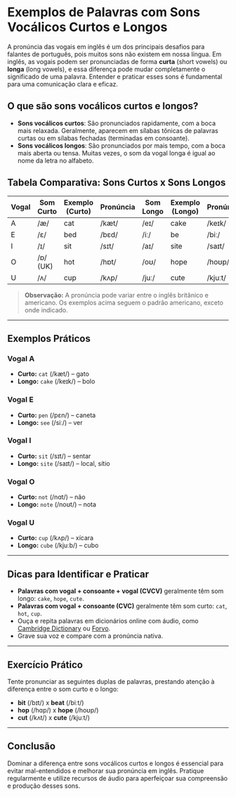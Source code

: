 
# Exemplos de Palavras com Sons Vocálicos Curtos e Longos

A pronúncia das vogais em inglês é um dos principais desafios para falantes de português, pois muitos sons não existem em nossa língua. Em inglês, as vogais podem ser pronunciadas de forma **curta** (short vowels) ou **longa** (long vowels), e essa diferença pode mudar completamente o significado de uma palavra. Entender e praticar esses sons é fundamental para uma comunicação clara e eficaz.

## O que são sons vocálicos curtos e longos?

- **Sons vocálicos curtos**: São pronunciados rapidamente, com a boca mais relaxada. Geralmente, aparecem em sílabas tônicas de palavras curtas ou em sílabas fechadas (terminadas em consoante).
- **Sons vocálicos longos**: São pronunciados por mais tempo, com a boca mais aberta ou tensa. Muitas vezes, o som da vogal longa é igual ao nome da letra no alfabeto.

## Tabela Comparativa: Sons Curtos x Sons Longos

| Vogal | Som Curto | Exemplo (Curto) | Pronúncia | Som Longo | Exemplo (Longo) | Pronúncia |
|-------|-----------|-----------------|-----------|-----------|-----------------|-----------|
| A     | /æ/       | cat             | /kæt/     | /eɪ/      | cake            | /keɪk/    |
| E     | /ɛ/       | bed             | /bɛd/     | /iː/      | be              | /biː/     |
| I     | /ɪ/       | sit             | /sɪt/     | /aɪ/      | site            | /saɪt/    |
| O     | /ɒ/ (UK)  | hot             | /hɒt/     | /oʊ/      | hope            | /hoʊp/    |
| U     | /ʌ/       | cup             | /kʌp/     | /juː/     | cute            | /kjuːt/   |

> **Observação:** A pronúncia pode variar entre o inglês britânico e americano. Os exemplos acima seguem o padrão americano, exceto onde indicado.

---

## Exemplos Práticos

### Vogal A

- **Curto:** `cat` (/kæt/) – gato
- **Longo:** `cake` (/keɪk/) – bolo

### Vogal E

- **Curto:** `pen` (/pɛn/) – caneta
- **Longo:** `see` (/siː/) – ver

### Vogal I

- **Curto:** `sit` (/sɪt/) – sentar
- **Longo:** `site` (/saɪt/) – local, sítio

### Vogal O

- **Curto:** `not` (/nɑt/) – não
- **Longo:** `note` (/noʊt/) – nota

### Vogal U

- **Curto:** `cup` (/kʌp/) – xícara
- **Longo:** `cube` (/kjuːb/) – cubo

---

## Dicas para Identificar e Praticar

- **Palavras com vogal + consoante + vogal (CVCV)** geralmente têm som longo: `cake`, `hope`, `cute`.
- **Palavras com vogal + consoante (CVC)** geralmente têm som curto: `cat`, `hot`, `cup`.
- Ouça e repita palavras em dicionários online com áudio, como [Cambridge Dictionary](https://dictionary.cambridge.org/) ou [Forvo](https://forvo.com/).
- Grave sua voz e compare com a pronúncia nativa.

---

## Exercício Prático

Tente pronunciar as seguintes duplas de palavras, prestando atenção à diferença entre o som curto e o longo:

- **bit** (/bɪt/) x **beat** (/biːt/)
- **hop** (/hɑp/) x **hope** (/hoʊp/)
- **cut** (/kʌt/) x **cute** (/kjuːt/)

---

## Conclusão

Dominar a diferença entre sons vocálicos curtos e longos é essencial para evitar mal-entendidos e melhorar sua pronúncia em inglês. Pratique regularmente e utilize recursos de áudio para aperfeiçoar sua compreensão e produção desses sons.
```
